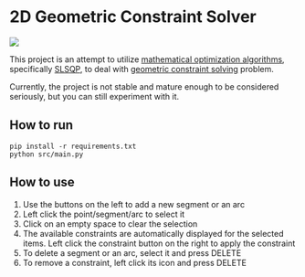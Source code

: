 # 2D Geometric Constraint Solver

![](./screenshots/demo_animation.gif)

This project is an attempt to utilize [mathematical optimization algorithms](https://en.wikipedia.org/wiki/Mathematical_optimization), specifically [SLSQP](https://docs.scipy.org/doc/scipy/reference/optimize.minimize-slsqp.html), to deal with [geometric constraint solving](https://en.wikipedia.org/wiki/Geometric_constraint_solving) problem.

Currently, the project is not stable and mature enough to be considered seriously, but you can still experiment with it.

## How to run

```
pip install -r requirements.txt
python src/main.py
```

## How to use

1. Use the buttons on the left to add a new segment or an arc
2. Left click the point/segment/arc to select it
3. Click on an empty space to clear the selection
4. The available constraints are automatically displayed for the selected items. Left click the constraint button on the right to apply the constraint
5. To delete a segment or an arc, select it and press DELETE
6. To remove a constraint, left click its icon and press DELETE